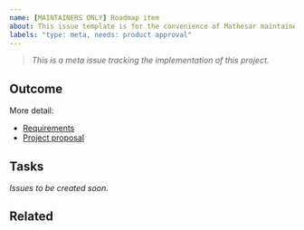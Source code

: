 ```yaml
---
name: [MAINTAINERS ONLY] Roadmap item
about: This issue template is for the convenience of Mathesar maintainers. Please do not use it if you are not a maintainer.
labels: "type: meta, needs: product approval"
---
```


>  _This is a meta issue tracking the implementation of this project._

## Outcome
<!-- A clear and concise description of the outcome -->

More detail:
- [Requirements]()
- [Project proposal]()

## Tasks
*Issues to be created soon.*

## Related
<!-- Any related resources, discussions, issues, etc. -->
